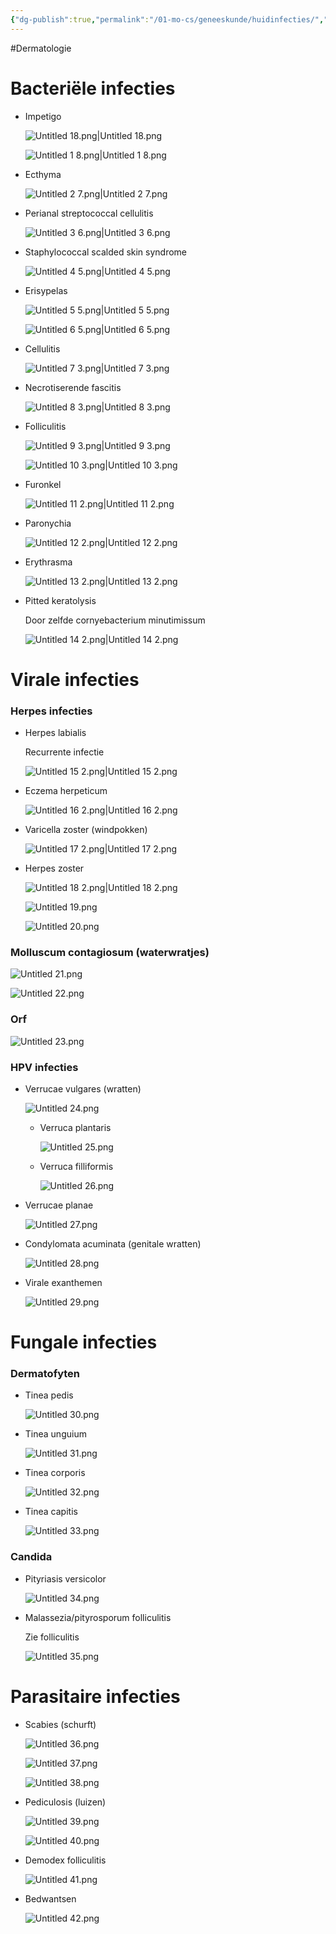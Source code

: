 ```yaml
---
{"dg-publish":true,"permalink":"/01-mo-cs/geneeskunde/huidinfecties/","noteIcon":"","created":"2024-11-24T10:55:03.256+01:00","updated":"2024-12-29T13:58:44.024+01:00"}
---
```


#Dermatologie 


# Bacteriële infecties

- Impetigo
    
    ![Untitled 18.png|Untitled 18.png](/img/user/06%20Toolkit/Files/Untitled%2018.png)
    
    ![Untitled 1 8.png|Untitled 1 8.png](/img/user/06%20Toolkit/Files/Untitled%201%208.png)
    
- Ecthyma
    
    ![Untitled 2 7.png|Untitled 2 7.png](/img/user/06%20Toolkit/Files/Untitled%202%207.png)
    
- Perianal streptococcal cellulitis
    
    ![Untitled 3 6.png|Untitled 3 6.png](/img/user/06%20Toolkit/Files/Untitled%203%206.png)
    
- Staphylococcal scalded skin syndrome
    
    ![Untitled 4 5.png|Untitled 4 5.png](/img/user/06%20Toolkit/Files/Untitled%204%205.png)
    
- Erisypelas
    
    ![Untitled 5 5.png|Untitled 5 5.png](/img/user/06%20Toolkit/Files/Untitled%205%205.png)
    
    ![Untitled 6 5.png|Untitled 6 5.png](/img/user/06%20Toolkit/Files/Untitled%206%205.png)
    
- Cellulitis
    
    ![Untitled 7 3.png|Untitled 7 3.png](/img/user/06%20Toolkit/Files/Untitled%207%203.png)
    
- Necrotiserende fascitis
    
    ![Untitled 8 3.png|Untitled 8 3.png](/img/user/06%20Toolkit/Files/Untitled%208%203.png)
    
- Folliculitis
    
    ![Untitled 9 3.png|Untitled 9 3.png](/img/user/06%20Toolkit/Files/Untitled%209%203.png)
    
    ![Untitled 10 3.png|Untitled 10 3.png](/img/user/06%20Toolkit/Files/Untitled%2010%203.png)
    
- Furonkel
    
    ![Untitled 11 2.png|Untitled 11 2.png](/img/user/06%20Toolkit/Files/Untitled%2011%202.png)
    
- Paronychia
    
    ![Untitled 12 2.png|Untitled 12 2.png](/img/user/06%20Toolkit/Files/Untitled%2012%202.png)
    
- Erythrasma
    
    ![Untitled 13 2.png|Untitled 13 2.png](/img/user/06%20Toolkit/Files/Untitled%2013%202.png)
    
- Pitted keratolysis
    
    Door zelfde cornyebacterium minutimissum
    
    ![Untitled 14 2.png|Untitled 14 2.png](/img/user/06%20Toolkit/Files/Untitled%2014%202.png)
    

# Virale infecties

### Herpes infecties

- Herpes labialis
    
    Recurrente infectie
    
    ![Untitled 15 2.png|Untitled 15 2.png](/img/user/06%20Toolkit/Files/Untitled%2015%202.png)
    
- Eczema herpeticum
    
    ![Untitled 16 2.png|Untitled 16 2.png](/img/user/06%20Toolkit/Files/Untitled%2016%202.png)
    
- Varicella zoster (windpokken)
    
    ![Untitled 17 2.png|Untitled 17 2.png](/img/user/06%20Toolkit/Files/Untitled%2017%202.png)
    
- Herpes zoster
    
    ![Untitled 18 2.png|Untitled 18 2.png](/img/user/06%20Toolkit/Files/Untitled%2018%202.png)
    
    ![Untitled 19.png](/img/user/06%20Toolkit/Files/Untitled%2019.png)
    
    ![Untitled 20.png](/img/user/06%20Toolkit/Files/Untitled%2020.png)
    

### Molluscum contagiosum (waterwratjes)

![Untitled 21.png](/img/user/06%20Toolkit/Files/Untitled%2021.png)

![Untitled 22.png](/img/user/06%20Toolkit/Files/Untitled%2022.png)

### Orf

![Untitled 23.png](/img/user/06%20Toolkit/Files/Untitled%2023.png)

### HPV infecties

- Verrucae vulgares (wratten)
    
    ![Untitled 24.png](/img/user/06%20Toolkit/Files/Untitled%2024.png)
    
    - Verruca plantaris
        
        ![Untitled 25.png](/img/user/06%20Toolkit/Files/Untitled%2025.png)
        
    - Verruca filliformis
        
        ![Untitled 26.png](/img/user/06%20Toolkit/Files/Untitled%2026.png)
        
- Verrucae planae
    
    ![Untitled 27.png](/img/user/06%20Toolkit/Files/Untitled%2027.png)
    
- Condylomata acuminata (genitale wratten)
    
    ![Untitled 28.png](/img/user/06%20Toolkit/Files/Untitled%2028.png)
    
- Virale exanthemen
    
    ![Untitled 29.png](/img/user/06%20Toolkit/Files/Untitled%2029.png)
    

# Fungale infecties

### Dermatofyten

- Tinea pedis
    
    ![Untitled 30.png](/img/user/06%20Toolkit/Files/Untitled%2030.png)
    
- Tinea unguium
    
    ![Untitled 31.png](/img/user/06%20Toolkit/Files/Untitled%2031.png)
    
- Tinea corporis
    
    ![Untitled 32.png](/img/user/06%20Toolkit/Files/Untitled%2032.png)
    
- Tinea capitis
    
    ![Untitled 33.png](/img/user/06%20Toolkit/Files/Untitled%2033.png)
    

### Candida

- Pityriasis versicolor
    
    ![Untitled 34.png](/img/user/06%20Toolkit/Files/Untitled%2034.png)
    
- Malassezia/pityrosporum folliculitis
    
    Zie folliculitis
    
    ![Untitled 35.png](/img/user/06%20Toolkit/Files/Untitled%2035.png)
    

# Parasitaire infecties

- Scabies (schurft)
    
    ![Untitled 36.png](/img/user/06%20Toolkit/Files/Untitled%2036.png)
    
    ![Untitled 37.png](/img/user/06%20Toolkit/Files/Untitled%2037.png)
    
    ![Untitled 38.png](/img/user/06%20Toolkit/Files/Untitled%2038.png)
    
- Pediculosis (luizen)
    
    ![Untitled 39.png](/img/user/06%20Toolkit/Files/Untitled%2039.png)
    
    ![Untitled 40.png](/img/user/06%20Toolkit/Files/Untitled%2040.png)
    
- Demodex folliculitis
    
    ![Untitled 41.png](/img/user/06%20Toolkit/Files/Untitled%2041.png)
    
- Bedwantsen
    
    ![Untitled 42.png](/img/user/06%20Toolkit/Files/Untitled%2042.png)